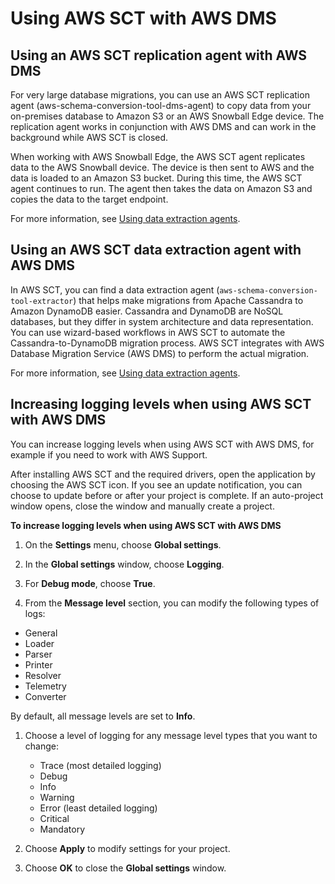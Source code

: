 # Using AWS SCT with AWS DMS<a name="CHAP_DMSIntegration"></a>

## Using an AWS SCT replication agent with AWS DMS<a name="dms-integration.replication-agent"></a>

For very large database migrations, you can use an AWS SCT replication agent \(aws\-schema\-conversion\-tool\-dms\-agent\) to copy data from your on\-premises database to Amazon S3 or an AWS Snowball Edge device\. The replication agent works in conjunction with AWS DMS and can work in the background while AWS SCT is closed\.

When working with AWS Snowball Edge, the AWS SCT agent replicates data to the AWS Snowball device\. The device is then sent to AWS and the data is loaded to an Amazon S3 bucket\. During this time, the AWS SCT agent continues to run\. The agent then takes the data on Amazon S3 and copies the data to the target endpoint\.

For more information, see [Using data extraction agents](agents.md)\.

## Using an AWS SCT data extraction agent with AWS DMS<a name="dms-integration.data-extraction-agent"></a>

In AWS SCT, you can find a data extraction agent \(`aws-schema-conversion-tool-extractor`\) that helps make migrations from Apache Cassandra to Amazon DynamoDB easier\. Cassandra and DynamoDB are NoSQL databases, but they differ in system architecture and data representation\. You can use wizard\-based workflows in AWS SCT to automate the Cassandra\-to\-DynamoDB migration process\. AWS SCT integrates with AWS Database Migration Service \(AWS DMS\) to perform the actual migration\.

For more information, see [Using data extraction agents](agents.md)\.

## Increasing logging levels when using AWS SCT with AWS DMS<a name="dms-integration.logging-levels"></a>

You can increase logging levels when using AWS SCT with AWS DMS, for example if you need to work with AWS Support\.  

After installing AWS SCT and the required drivers, open the application by choosing the AWS SCT icon\. If you see an update notification, you can choose to update before or after your project is complete\. If an auto\-project window opens, close the window and manually create a project\. 

**To increase logging levels when using AWS SCT with AWS DMS**

1. On the **Settings** menu, choose **Global settings**\.

1. In the **Global settings** window, choose **Logging**\.

1. For **Debug mode**, choose **True**\.

1.   From the **Message level** section, you can modify the following types of logs:
   + General
   + Loader
   + Parser
   + Printer
   + Resolver
   + Telemetry
   + Converter

   By default, all message levels are set to **Info**\.

1. Choose a level of logging for any message level types that you want to change:
   + Trace \(most detailed logging\)
   + Debug
   + Info
   + Warning
   + Error \(least detailed logging\)
   + Critical
   + Mandatory

1. Choose **Apply** to modify settings for your project\. 

1. Choose **OK** to close the **Global settings** window\.